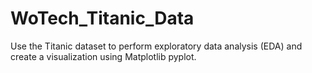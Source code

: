 # WoTech_Titanic_Data
Use the Titanic dataset to perform exploratory data analysis (EDA) and create a visualization using Matplotlib pyplot.
